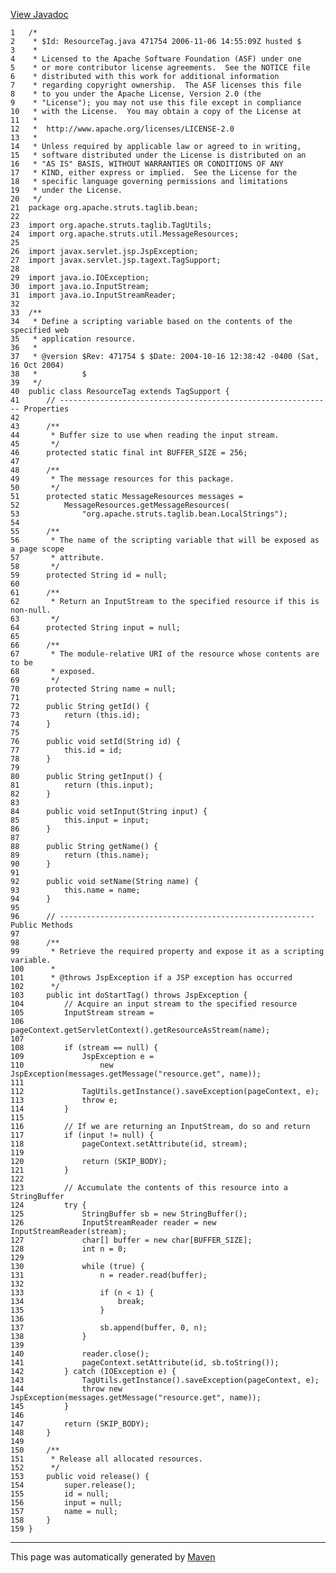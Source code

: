 [View Javadoc](../../../../../../apidocs/org/apache/struts/taglib/bean/ResourceTag.html.md)


    1   /*
    2    * $Id: ResourceTag.java 471754 2006-11-06 14:55:09Z husted $
    3    *
    4    * Licensed to the Apache Software Foundation (ASF) under one
    5    * or more contributor license agreements.  See the NOTICE file
    6    * distributed with this work for additional information
    7    * regarding copyright ownership.  The ASF licenses this file
    8    * to you under the Apache License, Version 2.0 (the
    9    * "License"); you may not use this file except in compliance
    10   * with the License.  You may obtain a copy of the License at
    11   *
    12   *  http://www.apache.org/licenses/LICENSE-2.0
    13   *
    14   * Unless required by applicable law or agreed to in writing,
    15   * software distributed under the License is distributed on an
    16   * "AS IS" BASIS, WITHOUT WARRANTIES OR CONDITIONS OF ANY
    17   * KIND, either express or implied.  See the License for the
    18   * specific language governing permissions and limitations
    19   * under the License.
    20   */
    21  package org.apache.struts.taglib.bean;
    22  
    23  import org.apache.struts.taglib.TagUtils;
    24  import org.apache.struts.util.MessageResources;
    25  
    26  import javax.servlet.jsp.JspException;
    27  import javax.servlet.jsp.tagext.TagSupport;
    28  
    29  import java.io.IOException;
    30  import java.io.InputStream;
    31  import java.io.InputStreamReader;
    32  
    33  /**
    34   * Define a scripting variable based on the contents of the specified web
    35   * application resource.
    36   *
    37   * @version $Rev: 471754 $ $Date: 2004-10-16 12:38:42 -0400 (Sat, 16 Oct 2004)
    38   *          $
    39   */
    40  public class ResourceTag extends TagSupport {
    41      // ------------------------------------------------------------- Properties
    42  
    43      /**
    44       * Buffer size to use when reading the input stream.
    45       */
    46      protected static final int BUFFER_SIZE = 256;
    47  
    48      /**
    49       * The message resources for this package.
    50       */
    51      protected static MessageResources messages =
    52          MessageResources.getMessageResources(
    53              "org.apache.struts.taglib.bean.LocalStrings");
    54  
    55      /**
    56       * The name of the scripting variable that will be exposed as a page scope
    57       * attribute.
    58       */
    59      protected String id = null;
    60  
    61      /**
    62       * Return an InputStream to the specified resource if this is non-null.
    63       */
    64      protected String input = null;
    65  
    66      /**
    67       * The module-relative URI of the resource whose contents are to be
    68       * exposed.
    69       */
    70      protected String name = null;
    71  
    72      public String getId() {
    73          return (this.id);
    74      }
    75  
    76      public void setId(String id) {
    77          this.id = id;
    78      }
    79  
    80      public String getInput() {
    81          return (this.input);
    82      }
    83  
    84      public void setInput(String input) {
    85          this.input = input;
    86      }
    87  
    88      public String getName() {
    89          return (this.name);
    90      }
    91  
    92      public void setName(String name) {
    93          this.name = name;
    94      }
    95  
    96      // --------------------------------------------------------- Public Methods
    97  
    98      /**
    99       * Retrieve the required property and expose it as a scripting variable.
    100      *
    101      * @throws JspException if a JSP exception has occurred
    102      */
    103     public int doStartTag() throws JspException {
    104         // Acquire an input stream to the specified resource
    105         InputStream stream =
    106             pageContext.getServletContext().getResourceAsStream(name);
    107 
    108         if (stream == null) {
    109             JspException e =
    110                 new JspException(messages.getMessage("resource.get", name));
    111 
    112             TagUtils.getInstance().saveException(pageContext, e);
    113             throw e;
    114         }
    115 
    116         // If we are returning an InputStream, do so and return
    117         if (input != null) {
    118             pageContext.setAttribute(id, stream);
    119 
    120             return (SKIP_BODY);
    121         }
    122 
    123         // Accumulate the contents of this resource into a StringBuffer
    124         try {
    125             StringBuffer sb = new StringBuffer();
    126             InputStreamReader reader = new InputStreamReader(stream);
    127             char[] buffer = new char[BUFFER_SIZE];
    128             int n = 0;
    129 
    130             while (true) {
    131                 n = reader.read(buffer);
    132 
    133                 if (n < 1) {
    134                     break;
    135                 }
    136 
    137                 sb.append(buffer, 0, n);
    138             }
    139 
    140             reader.close();
    141             pageContext.setAttribute(id, sb.toString());
    142         } catch (IOException e) {
    143             TagUtils.getInstance().saveException(pageContext, e);
    144             throw new JspException(messages.getMessage("resource.get", name));
    145         }
    146 
    147         return (SKIP_BODY);
    148     }
    149 
    150     /**
    151      * Release all allocated resources.
    152      */
    153     public void release() {
    154         super.release();
    155         id = null;
    156         input = null;
    157         name = null;
    158     }
    159 }

------------------------------------------------------------------------

This page was automatically generated by [Maven](http://maven.apache.org/)
